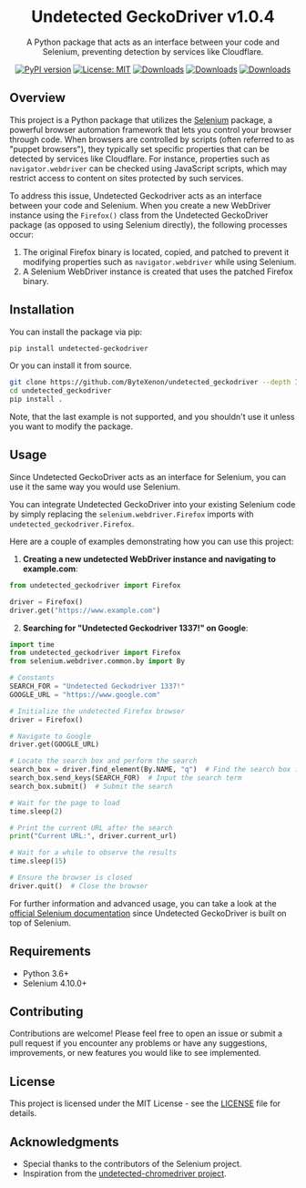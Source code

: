 <div align="center">

# Undetected GeckoDriver v1.0.4

A Python package that acts as an interface between your code and Selenium, preventing detection by services like Cloudflare.

[![PyPI version](https://badge.fury.io/py/undetected-geckodriver.svg)](https://badge.fury.io/py/undetected-geckodriver)
[![License: MIT](https://img.shields.io/badge/License-MIT-yellow.svg)](https://opensource.org/licenses/MIT)
[![Downloads](https://pepy.tech/badge/undetected-geckodriver)](https://pepy.tech/project/undetected-geckodriver)
[![Downloads](https://pepy.tech/badge/undetected-geckodriver/month)](https://pepy.tech/project/undetected-geckodriver)
[![Downloads](https://pepy.tech/badge/undetected-geckodriver/week)](https://pepy.tech/project/undetected-geckodriver)

</div>

## Overview

This project is a Python package that utilizes the [Selenium](https://github.com/SeleniumHQ/selenium) package, a powerful browser automation framework that lets you control your browser through code. When browsers are controlled by scripts (often referred to as "puppet browsers"), they typically set specific properties that can be detected by services like Cloudflare. For instance, properties such as `navigator.webdriver` can be checked using JavaScript scripts, which may restrict access to content on sites protected by such services.

To address this issue, Undetected Geckodriver acts as an interface between your code and Selenium. When you create a new WebDriver instance using the `Firefox()` class from the Undetected GeckoDriver package (as opposed to using Selenium directly), the following processes occur:

1. The original Firefox binary is located, copied, and patched to prevent it modifying properties such as `navigator.webdriver` while using Selenium.
2. A Selenium WebDriver instance is created that uses the patched Firefox binary.

## Installation

You can install the package via pip:

```bash
pip install undetected-geckodriver
```

Or you can install it from source.

```bash
git clone https://github.com/ByteXenon/undetected_geckodriver --depth 1
cd undetected_geckodriver
pip install .
```

Note, that the last example is not supported, and you shouldn't use it unless you want to modify the package.

## Usage

Since Undetected GeckoDriver acts as an interface for Selenium, you can use it the same way you would use Selenium.

You can integrate Undetected GeckoDriver into your existing Selenium code by simply replacing the `selenium.webdriver.Firefox` imports with `undetected_geckodriver.Firefox`.

Here are a couple of examples demonstrating how you can use this project:

1. **Creating a new undetected WebDriver instance and navigating to example.com**:

```python
from undetected_geckodriver import Firefox

driver = Firefox()
driver.get("https://www.example.com")
```

2. **Searching for "Undetected Geckodriver 1337!" on Google**:

```python
import time
from undetected_geckodriver import Firefox
from selenium.webdriver.common.by import By

# Constants
SEARCH_FOR = "Undetected Geckodriver 1337!"
GOOGLE_URL = "https://www.google.com"

# Initialize the undetected Firefox browser
driver = Firefox()

# Navigate to Google
driver.get(GOOGLE_URL)

# Locate the search box and perform the search
search_box = driver.find_element(By.NAME, "q")  # Find the search box in the DOM (Document Object Model)
search_box.send_keys(SEARCH_FOR)  # Input the search term
search_box.submit()  # Submit the search

# Wait for the page to load
time.sleep(2)

# Print the current URL after the search
print("Current URL:", driver.current_url)

# Wait for a while to observe the results
time.sleep(15)

# Ensure the browser is closed
driver.quit()  # Close the browser
```

For further information and advanced usage, you can take a look at the [official Selenium documentation](https://www.selenium.dev/documentation/en/) since Undetected GeckoDriver is built on top of Selenium.

## Requirements

- Python 3.6+
- Selenium 4.10.0+

## Contributing

Contributions are welcome! Please feel free to open an issue or submit a pull request if you encounter any problems or have any suggestions, improvements, or new features you would like to see implemented.

## License

This project is licensed under the MIT License - see the [LICENSE](LICENSE) file for details.

## Acknowledgments

- Special thanks to the contributors of the Selenium project.
- Inspiration from the [undetected-chromedriver project](https://github.com/ultrafunkamsterdam/undetected-chromedriver).
